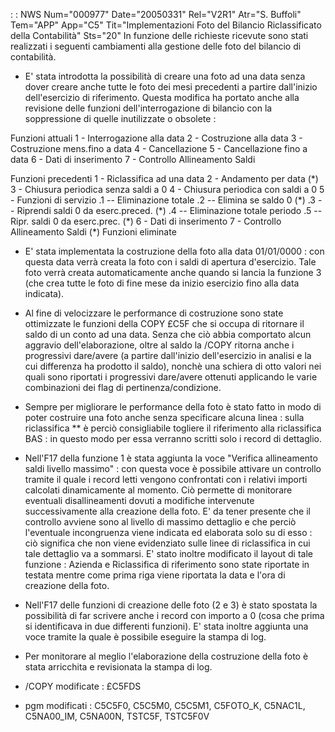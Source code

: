  :  : NWS Num="000977" Date="20050331" Rel="V2R1" Atr="S. Buffoli" Tem="APP" App="C5" Tit="Implementazioni Foto del Bilancio Riclassificato  della Contabilità" Sts="20"
In funzione delle richieste ricevute sono stati realizzati i seguenti cambiamenti alla gestione delle foto del bilancio di contabilità.

- E' stata introdotta la possibilità di creare una foto ad una data senza dover creare anche tutte
le foto dei mesi precedenti a partire dall'inizio dell'esercizio di riferimento.
Questa modifica ha portato anche alla revisione delle funzioni dell'interrogazione di bilancio con la soppressione di quelle inutilizzate o obsolete : 

Funzioni attuali
1 - Interrogazione alla data
2 - Costruzione alla data
3 - Costruzione mens.fino a data
4 - Cancellazione
5 - Cancellazione fino a data
6 - Dati di inserimento
7 - Controllo Allineamento Saldi

Funzioni precedenti
1 - Riclassifica ad una data
2 - Andamento per data (\*)
3 - Chiusura periodica senza saldi a 0
4 - Chiusura periodica con saldi a 0
5 - Funzioni di servizio
.1 -- Eliminazione totale
.2 -- Elimina se saldo 0 (\*)
.3 -- Riprendi saldi 0 da eserc.preced. (\*)
.4 -- Eliminazione totale periodo
.5 -- Ripr. saldi 0 da eserc.prec. (\*)
6 - Dati di inserimento
7 - Controllo Allineamento Saldi
(\*) Funzioni eliminate

- E' stata implementata la costruzione della foto alla data 01/01/0000 :  con questa data verrà creata
la foto con i saldi di apertura d'esercizio. Tale foto verrà creata automaticamente anche quando si lancia la funzione 3 (che crea tutte le foto di fine mese da inizio esercizio fino alla data indicata).

- Al fine di velocizzare le performance di costruzione sono state ottimizzate le funzioni della COPY
£C5F che si occupa di ritornare il saldo di un conto ad una data. Senza che ciò abbia comportato alcun aggravio dell'elaborazione, oltre al saldo la /COPY ritorna anche i progressivi dare/avere (a partire dall'inizio dell'esercizio in analisi e la cui differenza ha prodotto il saldo), nonchè una schiera di otto valori nei quali sono riportati i progressivi dare/avere ottenuti applicando le varie combinazioni dei flag di pertinenza/condizione.

- Sempre per migliorare le performance della foto è stato fatto in modo di poter costruire una foto
anche senza specificare alcuna linea :  sulla riclassifica \*\* è perciò consigliabile togliere il riferimento alla riclassifica BAS :  in questo modo per essa verranno scritti solo i record di dettaglio.

- Nell'F17 della funzione 1 è stata aggiunta la voce "Verifica allineamento saldi livello massimo" : 
con questa voce è possibile attivare un controllo tramite il quale i record letti vengono confrontati con i relativi importi calcolati dinamicamente al momento. Ciò permette di monitorare eventuali disallineamenti dovuti a modifiche intervenute successivamente alla creazione della foto.
E' da tener presente che il controllo avviene sono al livello di massimo dettaglio e che perciò l'eventuale incongruenza viene indicata ed elaborata solo su di esso :  ciò significa che non viene evidenziato sulle linee di riclassifica in cui tale dettaglio va a sommarsi.
E' stato inoltre modificato il layout di tale funzione :  Azienda e Riclassifica di riferimento sono
state riportate in testata mentre come prima riga viene riportata la data e l'ora di creazione della
foto.

- Nell'F17 delle funzioni di creazione delle foto (2 e 3) è stato spostata la possibilità di far
scrivere anche i record con importo a 0 (cosa che prima si identificava in due differenti funzioni).
E' stata inoltre aggiunta una voce tramite la quale è possibile eseguire la stampa di log.

- Per monitorare al meglio l'elaborazione della costruzione della foto è stata arricchita e
revisionata la stampa di log.

-  /COPY modificate :  £C5FDS
-  pgm modificati :  C5C5F0, C5C5M0, C5C5M1, C5FOTO_K, C5NAC1L, C5NA00_IM, C5NA00N, TSTC5F, TSTC5F0V 